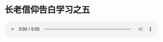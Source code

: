 # 长老信仰告白学习之五

<audio style="width: 100%;" preload="false" controls controlslist="nodownload"><source src="//cdn.simai.ml/audio/mp3/old/12295.mp3" type="audio/mpeg">Your browser does not support the audio element.</audio>



